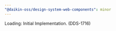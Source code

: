 ```yaml
---
"@daikin-oss/design-system-web-components": minor
---
```


Loading: Initial Implementation. (DDS-1716)
